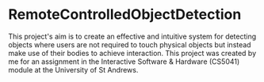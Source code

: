 # RemoteControlledObjectDetection
This project's aim is to create an effective and intuitive system for detecting objects where users are not required to touch physical objects but instead make use of their bodies to achieve interaction. This project was created by me for an assignment in the Interactive Software &amp; Hardware (CS5041) module at the University of St Andrews.
